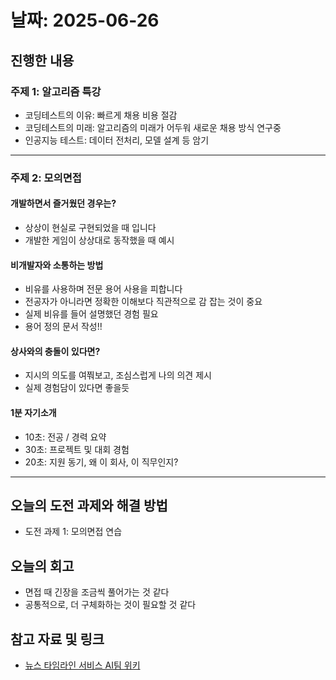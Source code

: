 # 날짜: 2025-06-26

## 진행한 내용
### 주제 1: 알고리즘 특강
- 코딩테스트의 이유: 빠르게 채용 비용 절감
- 코딩테스트의 미래: 알고리즘의 미래가 어두워 새로운 채용 방식 연구중
- 인공지능 테스트: 데이터 전처리, 모델 설계 등 암기

---

### 주제 2: 모의면접
#### 개발하면서 즐거웠던 경우는?
- 상상이 현실로 구현되었을 때 입니다
- 개발한 게임이 상상대로 동작했을 때 예시

#### 비개발자와 소통하는 방법
- 비유를 사용하며 전문 용어 사용을 피합니다
- 전공자가 아니라면 정확한 이해보다 직관적으로 감 잡는 것이 중요
- 실제 비유를 들어 설명했던 경험 필요
- 용어 정의 문서 작성!!

#### 상사와의 충돌이 있다면?
- 지시의 의도를 여쭤보고, 조심스럽게 나의 의견 제시
- 실제 경험담이 있다면 좋을듯

#### 1분 자기소개
- 10초: 전공 / 경력 요약
- 30초: 프로젝트 및 대회 경험
- 20초: 지원 동기, 왜 이 회사, 이 직무인지?

---

## 오늘의 도전 과제와 해결 방법
- 도전 과제 1: 모의면접 연습

## 오늘의 회고
- 면접 때 긴장을 조금씩 풀어가는 것 같다
- 공통적으로, 더 구체화하는 것이 필요할 것 같다

## 참고 자료 및 링크
- [뉴스 타임라인 서비스 AI팀 위키](https://github.com/100-hours-a-week/18-team-timeline-wiki/wiki/AI-Wiki)
